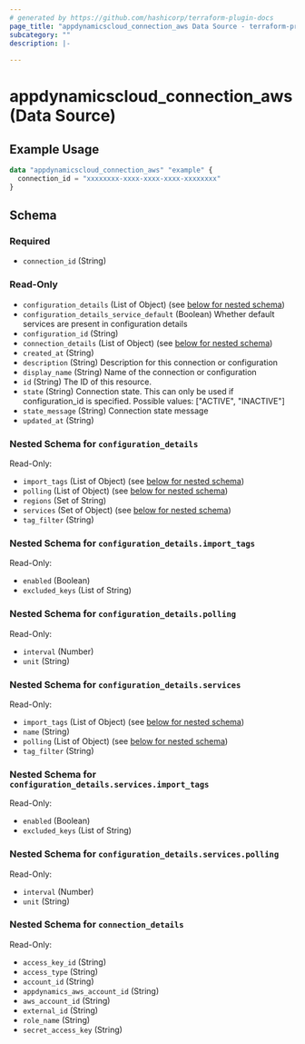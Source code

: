 ```yaml
---
# generated by https://github.com/hashicorp/terraform-plugin-docs
page_title: "appdynamicscloud_connection_aws Data Source - terraform-provider-appdynamicscloud"
subcategory: ""
description: |-
  
---
```


# appdynamicscloud_connection_aws (Data Source)



## Example Usage

```terraform
data "appdynamicscloud_connection_aws" "example" {
  connection_id = "xxxxxxxx-xxxx-xxxx-xxxx-xxxxxxxx"
}
```

<!-- schema generated by tfplugindocs -->
## Schema

### Required

- `connection_id` (String)

### Read-Only

- `configuration_details` (List of Object) (see [below for nested schema](#nestedatt--configuration_details))
- `configuration_details_service_default` (Boolean) Whether default services are present in configuration details
- `configuration_id` (String)
- `connection_details` (List of Object) (see [below for nested schema](#nestedatt--connection_details))
- `created_at` (String)
- `description` (String) Description for this connection or configuration
- `display_name` (String) Name of the connection or configuration
- `id` (String) The ID of this resource.
- `state` (String) Connection state. This can only be used if configuration_id is specified. Possible values: ["ACTIVE", "INACTIVE"]
- `state_message` (String) Connection state message
- `updated_at` (String)

<a id="nestedatt--configuration_details"></a>
### Nested Schema for `configuration_details`

Read-Only:

- `import_tags` (List of Object) (see [below for nested schema](#nestedobjatt--configuration_details--import_tags))
- `polling` (List of Object) (see [below for nested schema](#nestedobjatt--configuration_details--polling))
- `regions` (Set of String)
- `services` (Set of Object) (see [below for nested schema](#nestedobjatt--configuration_details--services))
- `tag_filter` (String)

<a id="nestedobjatt--configuration_details--import_tags"></a>
### Nested Schema for `configuration_details.import_tags`

Read-Only:

- `enabled` (Boolean)
- `excluded_keys` (List of String)


<a id="nestedobjatt--configuration_details--polling"></a>
### Nested Schema for `configuration_details.polling`

Read-Only:

- `interval` (Number)
- `unit` (String)


<a id="nestedobjatt--configuration_details--services"></a>
### Nested Schema for `configuration_details.services`

Read-Only:

- `import_tags` (List of Object) (see [below for nested schema](#nestedobjatt--configuration_details--services--import_tags))
- `name` (String)
- `polling` (List of Object) (see [below for nested schema](#nestedobjatt--configuration_details--services--polling))
- `tag_filter` (String)

<a id="nestedobjatt--configuration_details--services--import_tags"></a>
### Nested Schema for `configuration_details.services.import_tags`

Read-Only:

- `enabled` (Boolean)
- `excluded_keys` (List of String)


<a id="nestedobjatt--configuration_details--services--polling"></a>
### Nested Schema for `configuration_details.services.polling`

Read-Only:

- `interval` (Number)
- `unit` (String)




<a id="nestedatt--connection_details"></a>
### Nested Schema for `connection_details`

Read-Only:

- `access_key_id` (String)
- `access_type` (String)
- `account_id` (String)
- `appdynamics_aws_account_id` (String)
- `aws_account_id` (String)
- `external_id` (String)
- `role_name` (String)
- `secret_access_key` (String)


